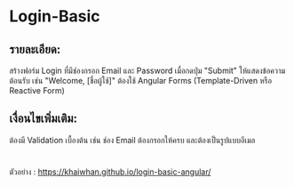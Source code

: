 # Login-Basic

## รายละเอียด:

สร้างฟอร์ม Login ที่มีช่องกรอก Email และ Password
เมื่อกดปุ่ม "Submit" ให้แสดงข้อความต้อนรับ เช่น "Welcome, [ชื่อผู้ใช้]"
ต้องใช้ Angular Forms (Template-Driven หรือ Reactive Form)

## เงื่อนไขเพิ่มเติม:

ต้องมี Validation เบื้องต้น เช่น ช่อง Email ต้องกรอกให้ครบ และต้องเป็นรูปแบบอีเมล

#
ตัวอย่าง : https://khaiwhan.github.io/login-basic-angular/